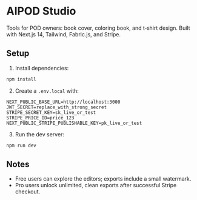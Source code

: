 # AIPOD Studio

Tools for POD owners: book cover, coloring book, and t‑shirt design. Built with Next.js 14, Tailwind, Fabric.js, and Stripe.

## Setup

1. Install dependencies:

```bash
npm install
```

2. Create a `.env.local` with:

```
NEXT_PUBLIC_BASE_URL=http://localhost:3000
JWT_SECRET=replace_with_strong_secret
STRIPE_SECRET_KEY=sk_live_or_test
STRIPE_PRICE_ID=price_123
NEXT_PUBLIC_STRIPE_PUBLISHABLE_KEY=pk_live_or_test
```

3. Run the dev server:

```bash
npm run dev
```

## Notes
- Free users can explore the editors; exports include a small watermark.
- Pro users unlock unlimited, clean exports after successful Stripe checkout.
